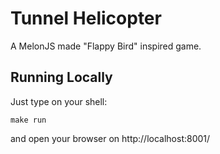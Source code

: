 Tunnel Helicopter
=================

A MelonJS made "Flappy Bird" inspired game.


## Running Locally

Just type on your shell:

	make run

and open your browser on http://localhost:8001/
